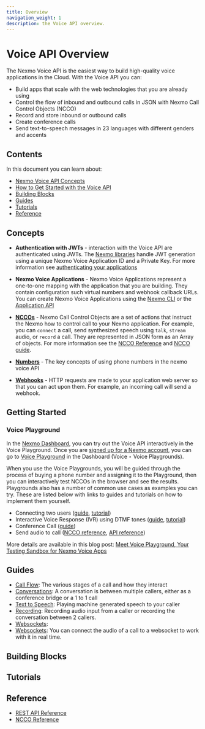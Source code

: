 ```yaml
---
title: Overview
navigation_weight: 1
description: the Voice API overview.
---
```


# Voice API Overview

The Nexmo Voice API is the easiest way to build high-quality voice applications in the Cloud. With the Voice API you can:

* Build apps that scale with the web technologies that you are already using
* Control the flow of inbound and outbound calls in JSON with Nexmo Call Control Objects (NCCO)
* Record and store inbound or outbound calls
* Create conference calls
* Send text-to-speech messages in 23 languages with different genders and accents

## Contents
In this document you can learn about:

* [Nexmo Voice API Concepts](#concepts)
* [How to Get Started with the Voice API](#getting-started)
* [Building Blocks](#building-blocks)
* [Guides](#guides)
* [Tutorials](#tutorials)
* [Reference](#reference)

## Concepts

* **Authentication with JWTs** - interaction with the Voice API are authenticated using JWTs. The [Nexmo libraries](/tools) handle JWT generation using a unique Nexmo Voice Application ID and a Private Key. For more information see [authenticating your applications](/concepts/guides/authentication)

* **Nexmo Voice Applications** - Nexmo Voice Applications represent a one-to-one mapping with the application that you are building. They contain configuration such virtual numbers and webhook callback URLs. You can create Nexmo Voice Applications using the [Nexmo CLI](/tools) or the [Application API](/concepts/guides/applications)

* **[NCCOs](/voice/voice-api/guides/ncco)** - Nexmo Call Control Objects are a set of actions that instruct the Nexmo how to control call to your Nexmo application. For example, you can `connect` a call, send synthesized speech using `talk`, `stream` audio, or `record` a call. They are represented in JSON form as an Array of objects. For more information see the [NCCO Reference](/voice/guides/ncco-reference) and [NCCO guide](/voice/voice-api-guides/ncco).

* **[Numbers](/voice/voice-api/guides/numbers)** - The key concepts of using phone numbers in the nexmo voice API

* **[Webhooks](/voice/voice-api/guides/webhooks)** - HTTP requests are made to your application web server so that you can act upon them. For example, an incoming call will send a webhook.

## Getting Started

### Voice Playground

In the [Nexmo Dashboard](https://dashboard.nexmo.com), you can try out the Voice API interactively in the Voice Playground. Once you are [signed up for a Nexmo account](https://dashboard.nexmo.com/signup), you can go to [Voice Playground](https://dashboard.nexmo.com/voice/playground) in the Dashboard (Voice ‣ Voice Playgrounds).

When you use the Voice Playgrounds, you will be guided through the process of buying a phone number and assigning it to the Playground, then you can interactively test NCCOs in the browser and see the results. Playgrounds also has a number of common use cases as examples you can try. These are listed below with links to guides and tutorials on how to implement them yourself.

* Connecting two users ([guide](/voice/voice-api/guides/connect-two-users), [tutorial](/tutorials/private-voice-communication))
* Interactive Voice Response (IVR) using DTMF tones ([guide](/voice/voice-api/guides/interactive-voice-response), [tutorial](/tutorials/interactive-voice-response))
* Conference Call ([guide](/voice/voice-api/guides/create-conferences))
* Send audio to call ([NCCO reference](/api/voice/ncco#stream), [API reference](/api/voice#stream))

More details are available in this blog post: [Meet Voice Playground, Your Testing Sandbox for Nexmo Voice Apps](https://www.nexmo.com/blog/2017/12/12/voice-playground-testing-sandbox-nexmo-voice-apps/)

## Guides
* [Call Flow](guides/call-flow): The various stages of a call and how they interact
* [Conversations](guides/conversations): A conversation is between multiple callers, either as a conference bridge or a 1 to 1 call
* [Text to Speech](guides/text-to-speech): Playing machine generated speech to your caller
* [Recording](guides/recording): Recording audio input from a caller or recording the conversation between 2 callers.
* [Websockets](guides/websockets): 
* [Websockets](guides/websockets): You can connect the audio of a call to a websocket to work with it in real time.

## Building Blocks

## Tutorials

## Reference

* [REST API Reference](/api/voice)
* [NCCO Reference](/api/voice)